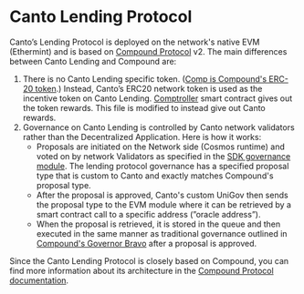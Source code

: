 # Canto Lending Protocol

Canto’s Lending Protocol is deployed on the network's native EVM (Ethermint) and is based on [Compound Protocol](https://compound.finance/) v2. The main differences between Canto Lending and Compound are:

1. There is no Canto Lending specific token. ([Comp is Compound's ERC-20 token](https://github.com/compound-finance/compound-protocol/blob/master/contracts/Governance/Comp.sol).) Instead, Canto’s ERC20 network token is used as the incentive token on Canto Lending. [Comptroller](https://github.com/compound-finance/compound-protocol/blob/master/contracts/ComptrollerG7.sol) smart contract gives out the token rewards. This file is modified to instead give out Canto rewards.
2. Governance on Canto Lending is controlled by Canto network validators rather than the Decentralized Application. Here is how it works:
   * Proposals are initiated on the Network side (Cosmos runtime) and voted on by network Validators as specified in the [SDK governance module](https://docs.cosmos.network/master/modules/gov/). The lending protocol governance has a specified proposal type that is custom to Canto and exactly matches Compound's proposal type.
   * After the proposal is approved, Canto's custom UniGov then sends the proposal type to the EVM module where it can be retrieved by a smart contract call to a specific address (”oracle address”).
   * When the proposal is retrieved, it is stored in the queue and then executed in the same manner as traditional governance outlined in [Compound's Governor Bravo](https://github.com/compound-finance/compound-protocol/blob/master/contracts/Governance/GovernorBravoDelegateG2.sol) after a proposal is approved.

Since the Canto Lending Protocol is closely based on Compound, you can find more information about its architecture in the [Compound Protocol documentation](https://github.com/compound-finance/compound-protocol/blob/master/README.md).
